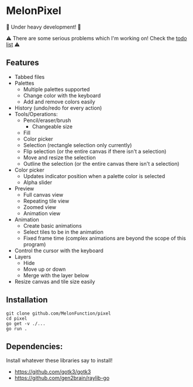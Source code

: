 # MelonPixel

🚧 Under heavy development! 🚧

⚠️ There are some serious problems which I'm working on! Check the [todo list](TODO.txt) ⚠️

## Features
- Tabbed files
- Palettes
    - Multiple palettes supported
    - Change color with the keyboard
    - Add and remove colors easily
- History (undo/redo for every action)
- Tools/Operations:
    - Pencil/eraser/brush 
        - Changeable size
    - Fill
    - Color picker
    - Selection (rectangle selection only currently)
    - Flip selection (or the entire canvas if there isn't a selection)
    - Move and resize the selection
    - Outline the selection (or the entire canvas there isn't a selection)
- Color picker
    - Updates indicator position when a palette color is selected
    - Alpha slider
- Preview
    - Full canvas view
    - Repeating tile view
    - Zoomed view
    - Animation view
- Animation
    - Create basic animations
    - Select tiles to be in the animation
    - Fixed frame time (complex animations are beyond the scope of this program)
- Control the cursor with the keyboard
- Layers
    - Hide
    - Move up or down
    - Merge with the layer below
- Resize canvas and tile size easily

## Installation
```
git clone github.com/MelonFunction/pixel
cd pixel
go get -v ./...
go run .
```

## Dependencies:  
Install whatever these libraries say to install!
- https://github.com/gotk3/gotk3
- https://github.com/gen2brain/raylib-go